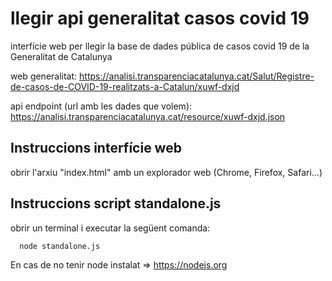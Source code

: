 # llegir api generalitat casos covid 19

interfície web per llegir la base de dades pública de casos covid 19 de la Generalitat de Catalunya

web generalitat:
https://analisi.transparenciacatalunya.cat/Salut/Registre-de-casos-de-COVID-19-realitzats-a-Catalun/xuwf-dxjd

api endpoint (url amb les dades que volem):
https://analisi.transparenciacatalunya.cat/resource/xuwf-dxjd.json

## Instruccions interfície web

obrir l'arxiu "index.html" amb un explorador web (Chrome, Firefox, Safari...)

## Instruccions script standalone.js

obrir un terminal i executar la següent comanda:

```
  node standalone.js
```

En cas de no tenir node instalat => https://nodejs.org
